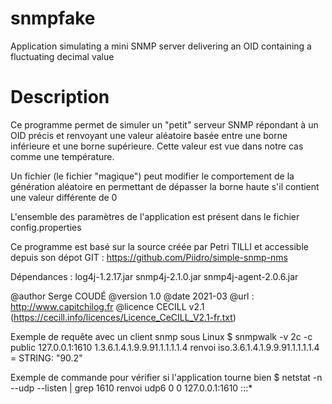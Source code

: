 # snmpfake
Application simulating a mini SNMP server delivering an OID containing a fluctuating decimal value

# Description
Ce programme permet de simuler un "petit" serveur SNMP répondant à un OID 
précis et renvoyant une valeur aléatoire basée entre une borne inférieure
et une borne supérieure. Cette valeur est vue dans notre cas comme une 
température.

Un fichier (le fichier "magique") peut modifier le comportement de la génération 
aléatoire en permettant de dépasser la borne haute s'il contient une valeur
différente de 0

L'ensemble des paramètres de l'application est présent dans le fichier 
config.properties

Ce programme est basé sur la source créée par Petri TILLI
et accessible depuis son dépot GIT : https://github.com/Piidro/simple-snmp-nms
  
Dépendances :
      log4j-1.2.17.jar
      snmp4j-2.1.0.jar
      snmp4j-agent-2.0.6.jar
 
@author Serge COUDÉ 
@version 1.0
@date 2021-03
@url : http://www.capitchilog.fr
@licence CECILL v2.1 (https://cecill.info/licences/Licence_CeCILL_V2.1-fr.txt)
 
Exemple de requête avec un client snmp sous Linux
$ snmpwalk -v 2c -c public 127.0.0.1:1610 1.3.6.1.4.1.9.9.91.1.1.1.1.4
renvoi iso.3.6.1.4.1.9.9.91.1.1.1.1.4 = STRING: "90.2"

Exemple de commande pour vérifier si l'application tourne bien 
$ netstat -n --udp --listen | grep 1610
renvoi udp6       0      0 127.0.0.1:1610          :::*   

